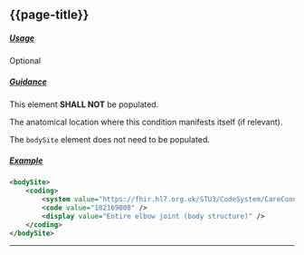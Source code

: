 ## {{page-title}}

<h5><ins>Usage</ins></h5>

<span class="mro-circle optional" title="Optional"></span> Optional

<h5><ins>Guidance</ins></h5>

This element **SHALL NOT** be populated.

The anatomical location where this condition manifests itself (if relevant).

The `bodySite` element does not need to be populated.

<h5><ins>Example</ins></h5>

```xml
<bodySite>
    <coding>
        <system value="https://fhir.hl7.org.uk/STU3/CodeSystem/CareConnect-ConditionCategory-1" />
        <code value="182169008" />
        <display value="Entire elbow joint (body structure)" />
    </coding>
</bodySite>
```

---